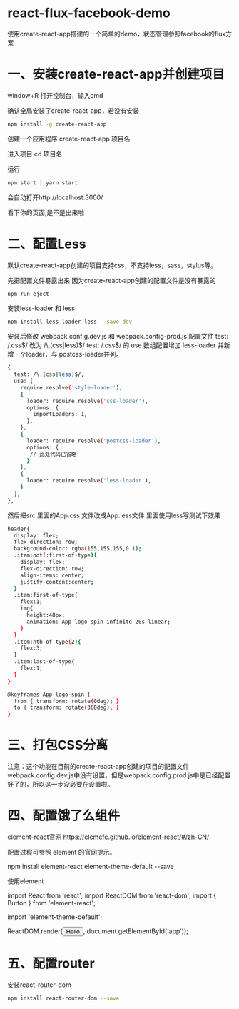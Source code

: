 # react-flux-facebook-demo
使用create-react-app搭建的一个简单的demo，状态管理参照facebook的flux方案


# 一、安装create-react-app并创建项目
window+R 打开控制台，输入cmd

确认全局安装了create-react-app，若没有安装
```bash
npm install -g create-react-app  
```
创建一个应用程序 
create-react-app 项目名

进入项目
cd 项目名

运行
```bash
npm start | yarn start  
```
会自动打开http://localhost:3000/

看下你的页面,是不是出来啦


# 二、配置Less

默认create-react-app创建的项目支持css，不支持less，sass，stylus等。

先把配置文件暴露出来 因为create-react-app创建的配置文件是没有暴露的
```bash
npm run eject 
```
安装less-loader 和 less 
```bash
npm install less-loader less --save-dev
```

安装后修改 webpack.config.dev.js 和 webpack.config-prod.js 配置文件
test: /\.css$/ 改为 /\.(css|less)$/
test: /\.css$/ 的 use 数组配置增加 less-loader
并新增一个loader，与 postcss-loader并列。

```bash
{
  test: /\.(css|less)$/,
  use: [
    require.resolve('style-loader'),
    {
      loader: require.resolve('css-loader'),
      options: {
        importLoaders: 1,
      },
    },
    {
      loader: require.resolve('postcss-loader'),
      options: {
       // 此处代码已省略
      }
    },
    {
      loader: require.resolve('less-loader'),
    }
  ],
},
```

然后把src 里面的App.css 文件改成App.less文件 里面使用less写测试下效果
```bash
header{                                                                                       
  display: flex;
  flex-direction: row;
  background-color: rgba(155,155,155,0.1);
  .item:not(:first-of-type){
    display: flex;
    flex-direction: row;
    align-items: center;
    justify-content:center;
  }
  .item:first-of-type{
    flex:1;
    img{
      height:48px;
      animation: App-logo-spin infinite 20s linear; 
    }
  }
  .item:nth-of-type(2){
    flex:3;
  }
  .item:last-of-type{
    flex:1;
  }
}

@keyframes App-logo-spin {
  from { transform: rotate(0deg); }
  to { transform: rotate(360deg); }
}
```


# 三、打包CSS分离

注意：这个功能在目前的create-react-app创建的项目的配置文件webpack.config.dev.js中没有设置，但是webpack.config.prod.js中是已经配置好了的，所以这一步没必要在设置啦。


# 四、配置饿了么组件 

element-react官网
https://elemefe.github.io/element-react/#/zh-CN/

配置过程可参照 element 的官网提示。

npm install element-react element-theme-default --save

使用element 

import React from 'react';
import ReactDOM from 'react-dom';
import { Button } from 'element-react';

import 'element-theme-default';

ReactDOM.render(<Button type="primary">Hello</Button>, document.getElementById('app'));


# 五、配置router

安装react-router-dom 
```bash
npm install react-router-dom --save
```

